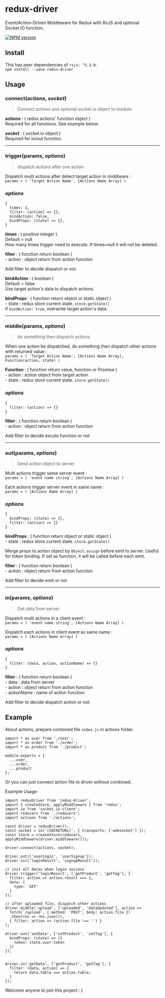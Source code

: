# **redux-driver**
Event/Action-Driven Middleware for Redux with RxJS and optional Socket.IO function.

[![NPM version](http://img.shields.io/npm/v/redux-driver.svg?style=flat-square)](https://www.npmjs.org/package/redux-driver)

## Install
This has peer dependencies of `rxjs: ^5.3.0`.   
`npm install --save redux-driver`

## Usage
### connect(actions, _socket_)
> Connect actions and optional socket.io object to module.

**actions** : ( redux actions' function object )  
Required for all functions. See example below.   

**_socket_** : ( socket.io object )  
Required for in/out function.
****
### trigger(params, _options_)
> dispatch actions after one action

Dispatch multi actions after detect target action in middlware :   
`params = ( 'Target Action Name', [Actions Name Array] )`

### _options_
```
{
  times: 1,
  filter: (action) => {},
  bindAction: false,
  bindProps: (state) => {},
}
```
**times** : ( positive integer )  
Default = null   
How many times trigger need to execute. If times=null it will not be deleted.   

**filter** : ( function return boolean )   
\- action : object return from action function  

Add filter to decide dispatch or not.

**bindAction** : ( boolean )  
Default = false  
Use target action's data to dispatch actions.   

**bindProps** : ( function return object or static object )    
\- state : redux store current state.  `store.getState()`  
If `bindAction: true`, overwrite target action's data.   

****
### middle(params, _options_)
> do something then dispatch actions

When one action be dispatched, do something then dispatch other actions with returned value :   
`params = ( 'Target Action Name', [Actions Name Array], Function(action, state) )`

**Function** : ( function return value, function or Promise )  
\- action : action object from target action   
\- state : redux store current state.  `store.getState()`  

### _options_
```
{
  filter: (action) => {}
}
```
**filter** : ( function return boolean )   
\- action : object return from action function

Add filter to decide excute function or not
****
### out(params, _options_)
> Send action object to server

Multi actions trigger same server event :   
`params = ( 'event name string', [Actions Name Array] )`

Each actions trigger server event in same name :   
`params = ( [Actions Name Array] )`

### _options_
```
{
  bindProps: (state) => {},
  filter: (action) => {}
}
```
**bindProps** : ( function return object or static object )    
\- state : redux store current state.  `store.getState()`  

Merge props to action object by `Object.assign` before emit to server. Useful for token binding. If set as function, it will be called before each emit.

**filter** : ( function return boolean )   
\- action : object return from action function

Add filter to decide emit or not
****
### in(params, _options_)
> Get data from server

Dispatch multi actions in a client event :  
`params = ( 'event name string', [Actions Name Array] )`

Dispatch each actions in client event as same name :   
`params = ( [Actions Name Array] )`

### _options_
```
{
  filter: (data, action, actionName) => {}
}
```
**filter** : ( function return boolean )   
\- data : data from server   
\- action : object return from action function   
\- actionName : name of action function   

Add filter to decide dispatch action or not.


## Example
About actions, prepare combined file `index.js` in actions folder.
```
import * as user from './user';
import * as order from './order';
import * as product from './product';

module.exports = {
  ...user,
  ...order,
  ...product
};
```
Or you can just connect action file to driver without combined.

Example Usage:
```
import reduxDriver from 'redux-driver';
import { createStore, applyMiddleware } from 'redux';
import io from 'socket.io-client';
import reducers from './reducers';
import actions from './actions';

const driver = reduxDriver();
const socket = io('[SOCKETURL]', { transports: ['websocket'] });
const store = createStore(reducers, applyMiddleware(driver.middleware()));

driver.connect(actions, socket);

driver.out(['userLogin', 'userSignup']);
driver.in(['loginResult', 'signupResult']);

// init all datas when login success
driver.trigger('loginResult', ['getProduct', 'getTag'], {
  filter: action => action.result === 1,
  data: {
    type: 'GET'
  }
});

// after uploaded file, dispatch other actions
driver.middle('upload', ['uploaded', 'dataUpdated'], action =>
  fetch(`/upload`, { method: 'POST', body: action.file })
  .then(res => res.json()),
  { filter: action => (action.file !== '') }
);

driver.out('setData', ['setProduct', 'setTag'], {
  bindProps: (state) => ({
    token: state.user.token
  })
});


driver.in('getData', ['getProduct', 'getTag'], {
  filter: (data, action) => {
    return data.table === action.table;
  }
});
```

Welcome anyone to join this project : )
